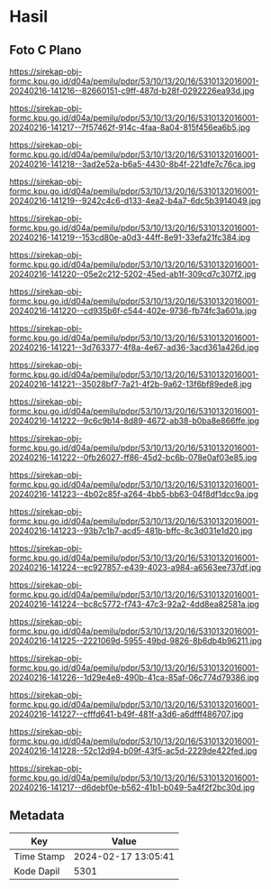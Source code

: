# Hasil

## Foto C Plano

https://sirekap-obj-formc.kpu.go.id/d04a/pemilu/pdpr/53/10/13/20/16/5310132016001-20240216-141216--82660151-c9ff-487d-b28f-0292226ea93d.jpg

https://sirekap-obj-formc.kpu.go.id/d04a/pemilu/pdpr/53/10/13/20/16/5310132016001-20240216-141217--7f57462f-914c-4faa-8a04-815f456ea6b5.jpg

https://sirekap-obj-formc.kpu.go.id/d04a/pemilu/pdpr/53/10/13/20/16/5310132016001-20240216-141218--3ad2e52a-b6a5-4430-8b4f-221dfe7c76ca.jpg

https://sirekap-obj-formc.kpu.go.id/d04a/pemilu/pdpr/53/10/13/20/16/5310132016001-20240216-141219--9242c4c6-d133-4ea2-b4a7-6dc5b3914049.jpg

https://sirekap-obj-formc.kpu.go.id/d04a/pemilu/pdpr/53/10/13/20/16/5310132016001-20240216-141219--153cd80e-a0d3-44ff-8e91-33efa21fc384.jpg

https://sirekap-obj-formc.kpu.go.id/d04a/pemilu/pdpr/53/10/13/20/16/5310132016001-20240216-141220--05e2c212-5202-45ed-ab1f-309cd7c307f2.jpg

https://sirekap-obj-formc.kpu.go.id/d04a/pemilu/pdpr/53/10/13/20/16/5310132016001-20240216-141220--cd935b6f-c544-402e-9736-fb74fc3a601a.jpg

https://sirekap-obj-formc.kpu.go.id/d04a/pemilu/pdpr/53/10/13/20/16/5310132016001-20240216-141221--3d763377-4f8a-4e67-ad36-3acd361a426d.jpg

https://sirekap-obj-formc.kpu.go.id/d04a/pemilu/pdpr/53/10/13/20/16/5310132016001-20240216-141221--35028bf7-7a21-4f2b-9a62-13f6bf89ede8.jpg

https://sirekap-obj-formc.kpu.go.id/d04a/pemilu/pdpr/53/10/13/20/16/5310132016001-20240216-141222--9c6c9b14-8d89-4672-ab38-b0ba8e866ffe.jpg

https://sirekap-obj-formc.kpu.go.id/d04a/pemilu/pdpr/53/10/13/20/16/5310132016001-20240216-141222--0fb26027-ff86-45d2-bc6b-078e0af03e85.jpg

https://sirekap-obj-formc.kpu.go.id/d04a/pemilu/pdpr/53/10/13/20/16/5310132016001-20240216-141223--4b02c85f-a264-4bb5-bb63-04f8df1dcc9a.jpg

https://sirekap-obj-formc.kpu.go.id/d04a/pemilu/pdpr/53/10/13/20/16/5310132016001-20240216-141223--93b7c1b7-acd5-481b-bffc-8c3d031e1d20.jpg

https://sirekap-obj-formc.kpu.go.id/d04a/pemilu/pdpr/53/10/13/20/16/5310132016001-20240216-141224--ec927857-e439-4023-a984-a6563ee737df.jpg

https://sirekap-obj-formc.kpu.go.id/d04a/pemilu/pdpr/53/10/13/20/16/5310132016001-20240216-141224--bc8c5772-f743-47c3-92a2-4dd8ea82581a.jpg

https://sirekap-obj-formc.kpu.go.id/d04a/pemilu/pdpr/53/10/13/20/16/5310132016001-20240216-141225--2221069d-5955-49bd-9826-8b6db4b96211.jpg

https://sirekap-obj-formc.kpu.go.id/d04a/pemilu/pdpr/53/10/13/20/16/5310132016001-20240216-141226--1d29e4e8-490b-41ca-85af-06c774d79386.jpg

https://sirekap-obj-formc.kpu.go.id/d04a/pemilu/pdpr/53/10/13/20/16/5310132016001-20240216-141227--cfffd641-b49f-481f-a3d6-a6dfff486707.jpg

https://sirekap-obj-formc.kpu.go.id/d04a/pemilu/pdpr/53/10/13/20/16/5310132016001-20240216-141228--52c12d94-b09f-43f5-ac5d-2229de422fed.jpg

https://sirekap-obj-formc.kpu.go.id/d04a/pemilu/pdpr/53/10/13/20/16/5310132016001-20240216-141217--d6debf0e-b562-41b1-b049-5a4f2f2bc30d.jpg


## Metadata

| Key        | Value               |
| ---------- | ------------------- |
| Time Stamp | 2024-02-17 13:05:41 |
| Kode Dapil | 5301                |



